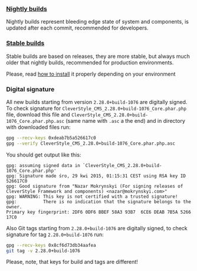 ### [Nightly builds](https://sourceforge.net/projects/cleverstyle-framework/files/nightly/)
Nightly builds represent bleeding edge state of system and components, is updated after each commit, recommended for developers.

### [Stable builds](https://sourceforge.net/projects/cleverstyle-framework/files/stable/)
Stable builds are based on releases, they are more stable, but always much older that nightly builds, recommended for production environments.

Please, read [how to install](/docs/Installation.md) it properly depending on your environment

### Digital signature
All new builds starting from version `2.28.0+build-1076` are digitally signed.
To check signature for `CleverStyle_CMS_2.28.0+build-1076_Core.phar.php` file, download this file and `CleverStyle_CMS_2.28.0+build-1076_Core.phar.php.asc` (same name with `.asc` a the end) and in directory with downloaded files run:
```bash
gpg --recv-keys 0xdeab7b5a526617c0
gpg --verify CleverStyle_CMS_2.28.0+build-1076_Core.phar.php.asc
```
You should get output like this:
```
gpg: assuming signed data in `CleverStyle_CMS_2.28.0+build-1076_Core.phar.php'
gpg: Signature made śro, 29 kwi 2015, 01:15:31 CEST using RSA key ID 526617C0
gpg: Good signature from "Nazar Mokrynskyi (For signing releases of CleverStyle Framework and components) <nazar@mokrynskyi.com>"
gpg: WARNING: This key is not certified with a trusted signature!
gpg:          There is no indication that the signature belongs to the owner.
Primary key fingerprint: 2DF6 0DF6 BBEF 58A3 93B7  6CE6 DEAB 7B5A 5266 17C0
```

Also Git tags starting from `2.28.0+build-1076` are digitally signed, to check signature for tag `2.28.0+build-1076` run:
```bash
gpg --recv-keys 0x8cf6d73db34aafea
git tag -v 2.28.0+build-1076
```

Please, note, that keys for build and tags are different!
